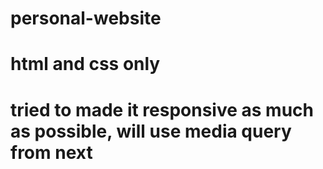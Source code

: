 # personal-website
# html and css only
# tried to made it responsive as much as possible, will use media query from next
